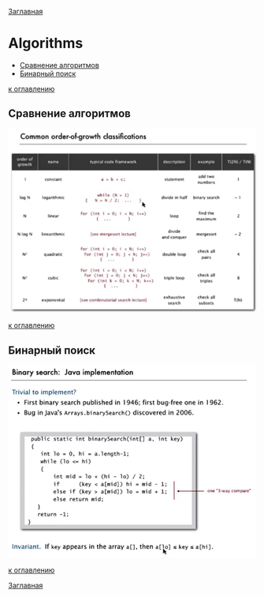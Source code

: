 [Заглавная](README.md)

# Algorithms
+ [Сравнение алгоритмов](algo.md#Сравнение-алгоритмов)
+ [Бинарный поиск](algo.md#Бинарный-поиск)

[algo-growing]:img/algorithms/algo-growing.png
[binary-search]:img/algorithms/binary-search.png

[к оглавлению](#Algorithms)

## Сравнение алгоритмов

![icon][algo-growing]

[к оглавлению](#Algorithms)

## Бинарный поиск

![icon][binary-search]

[к оглавлению](#Algorithms)

[Заглавная](README.md)
